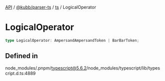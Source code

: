 [API](../../../../../packages.md) / [@kubb/parser-ts](../../../index.md) / [ts](../index.md) / LogicalOperator

# LogicalOperator

```ts
type LogicalOperator: AmpersandAmpersandToken | BarBarToken;
```

## Defined in

node\_modules/.pnpm/typescript@5.6.2/node\_modules/typescript/lib/typescript.d.ts:4889
